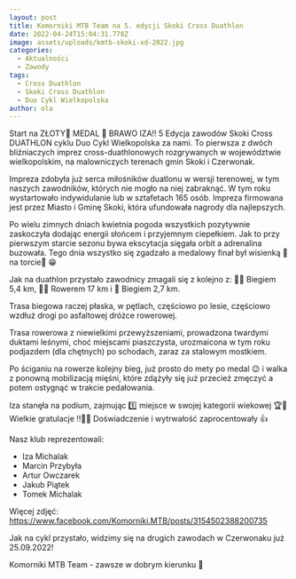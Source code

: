 ```yaml
---
layout: post
title: Komorniki MTB Team na 5. edycji Skoki Cross Duathlon
date: 2022-04-24T15:04:31.778Z
image: assets/uploads/kmtb-skoki-xd-2022.jpg
categories:
  - Aktualności
  - Zawody
tags:
  - Cross Duathlon
  - Skoki Cross Duathlon
  - Duo Cykl Wielkopolska
author: ola
---
```

Start na ZŁOTY🥇 MEDAL 🥇 BRAWO IZA‼️ 5 Edycja zawodów Skoki Cross DUATHLON cyklu Duo Cykl Wielkopolska  za nami. To pierwsza z dwóch bliźniaczych imprez cross-duathlonowych rozgrywanych w województwie wielkopolskim, na malowniczych terenach gmin Skoki i Czerwonak.
<!--more-->

Impreza zdobyła już serca miłośników duatlonu w wersji terenowej, w tym naszych zawodników, których nie mogło na niej zabraknąć. W tym roku wystartowało indywidulanie lub w sztafetach 165 osób. Impreza firmowana jest przez Miasto i Gminę Skoki, która ufundowała nagrody dla najlepszych. 

Po wielu zimnych dniach kwietnia pogoda wszystkich pozytywnie zaskoczyła dodając energii słońcem i przyjemnym ciepełkiem. Jak to przy pierwszym starcie sezonu bywa ekscytacja sięgała orbit a adrenalina buzowała. Tego dnia wszystko się zgadzało a medalowy finał był wisienką 🍒na torcie🎂 😁

Jak na duathlon przystało zawodnicy zmagali się z kolejno z: 🏃‍♀️ Biegiem 5,4 km, 🚴‍♂️ Rowerem 17 km i 🏃 Biegiem 2,7 km.

Trasa biegowa raczej płaska, w pętlach, częściowo po lesie, częściowo wzdłuż drogi po asfaltowej dróżce rowerowej. 

Trasa rowerowa z niewielkimi przewyższeniami, prowadzona twardymi duktami leśnymi, choć miejscami piaszczysta, urozmaicona w tym roku podjazdem (dla chętnych) po schodach, zaraz za stalowym mostkiem.

Po ściganiu na rowerze kolejny bieg, już prosto do mety po medal 😉 i walka z ponowną mobilizacją mięśni, które zdążyły się już przecież zmęczyć a potem ostygnąć w trakcie pedałowania.

Iza stanęła na podium, zajmując 1️⃣ miejsce w swojej kategorii wiekowej 🏆🥇 Wielkie gratulacje !!🎉👏 Doświadczenie i wytrwałość zaprocentowały 👍

Nasz klub reprezentowali:

* Iza Michalak
* Marcin Przybyła
* Artur Owczarek
* Jakub Piątek
* Tomek Michalak

Więcej zdjęć: <https://www.facebook.com/Komorniki.MTB/posts/3154502388200735>

Jak na cykl przystało, widzimy się na drugich zawodach w Czerwonaku już 25.09.2022!

Komorniki MTB Team - zawsze w dobrym kierunku 🙂